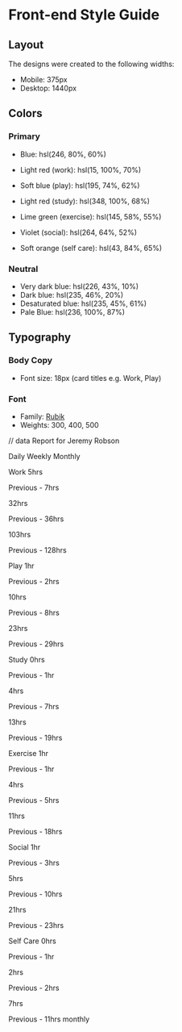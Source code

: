 # Front-end Style Guide

## Layout

The designs were created to the following widths:

- Mobile: 375px
- Desktop: 1440px

## Colors

### Primary

- Blue: hsl(246, 80%, 60%)

- Light red (work): hsl(15, 100%, 70%)
- Soft blue (play): hsl(195, 74%, 62%)
- Light red (study): hsl(348, 100%, 68%)
- Lime green (exercise): hsl(145, 58%, 55%)
- Violet (social): hsl(264, 64%, 52%)
- Soft orange (self care): hsl(43, 84%, 65%)

### Neutral

- Very dark blue: hsl(226, 43%, 10%)
- Dark blue: hsl(235, 46%, 20%)
- Desaturated blue: hsl(235, 45%, 61%)
- Pale Blue: hsl(236, 100%, 87%)

## Typography

### Body Copy

- Font size: 18px (card titles e.g. Work, Play)

### Font

- Family: [Rubik](https://fonts.google.com/specimen/Rubik)
- Weights: 300, 400, 500

// data
Report for
Jeremy Robson

Daily
Weekly
Monthly

Work
5hrs

  <!-- daily -->

Previous - 7hrs

  <!-- daily -->

32hrs

  <!-- weekly -->

Previous - 36hrs

  <!-- weekly -->

103hrs

  <!-- monthly -->

Previous - 128hrs

  <!-- monthly -->

Play
1hr

  <!-- daily -->

Previous - 2hrs

  <!-- daily -->

10hrs

  <!-- weekly -->

Previous - 8hrs

  <!-- weekly -->

23hrs

  <!-- monthly -->

Previous - 29hrs

  <!-- monthly -->

Study
0hrs

  <!-- daily -->

Previous - 1hr

  <!-- daily -->

4hrs

  <!-- weekly -->

Previous - 7hrs

  <!-- weekly -->

13hrs

  <!-- monthly -->

Previous - 19hrs

  <!-- monthly -->

Exercise
1hr

  <!-- daily -->

Previous - 1hr

  <!-- daily -->

4hrs

  <!-- weekly -->

Previous - 5hrs

  <!-- weekly -->

11hrs

  <!-- monthly -->

Previous - 18hrs

  <!-- monthly -->

Social
1hr

  <!-- daily -->

Previous - 3hrs

  <!-- daily -->

5hrs

  <!-- weekly -->

Previous - 10hrs

  <!-- weekly -->

21hrs

  <!-- monthly -->

Previous - 23hrs

  <!-- monthly -->

Self Care
0hrs

  <!-- daily -->

Previous - 1hr

  <!-- daily -->

2hrs

  <!-- weekly -->

Previous - 2hrs

  <!-- weekly -->

7hrs

  <!-- monthly -->

Previous - 11hrs
monthly
